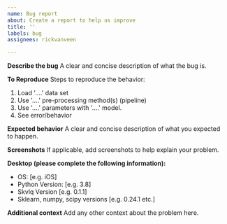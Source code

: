 ```yaml
---
name: Bug report
about: Create a report to help us improve
title: ''
labels: bug
assignees: rickvanveen

---
```


**Describe the bug**
A clear and concise description of what the bug is.

**To Reproduce**
Steps to reproduce the behavior:
1. Load '....' data set
2. Use '....' pre-processing method(s) (pipeline)
3. Use '....' parameters with '....' model.
4. See error/behavior

**Expected behavior**
A clear and concise description of what you expected to happen.

**Screenshots**
If applicable, add screenshots to help explain your problem.

**Desktop (please complete the following information):**
 - OS: [e.g. iOS]
 - Python Version: [e.g. 3.8]
 - Skvlq Version [e.g. 0.1.1]
 - Sklearn, numpy, scipy versions [e.g. 0.24.1 etc.]

**Additional context**
Add any other context about the problem here.
